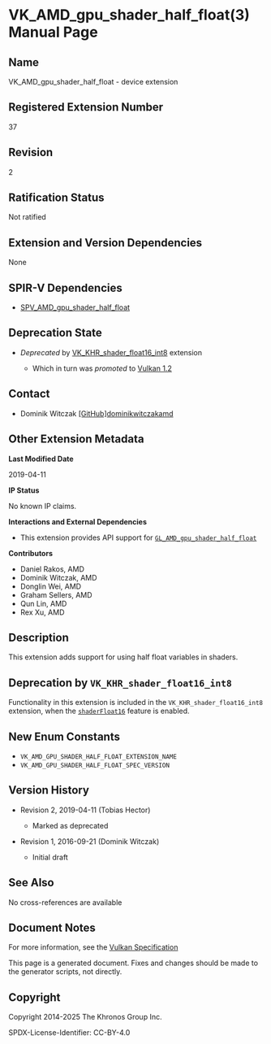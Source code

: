 # VK\_AMD\_gpu\_shader\_half\_float(3) Manual Page

## Name

VK\_AMD\_gpu\_shader\_half\_float - device extension



## [](#_registered_extension_number)Registered Extension Number

37

## [](#_revision)Revision

2

## [](#_ratification_status)Ratification Status

Not ratified

## [](#_extension_and_version_dependencies)Extension and Version Dependencies

None

## [](#_spir_v_dependencies)SPIR-V Dependencies

- [SPV\_AMD\_gpu\_shader\_half\_float](https://github.khronos.org/SPIRV-Registry/extensions/AMD/SPV_AMD_gpu_shader_half_float.html)

## [](#_deprecation_state)Deprecation State

- *Deprecated* by [VK\_KHR\_shader\_float16\_int8](https://registry.khronos.org/vulkan/specs/latest/man/html/VK_KHR_shader_float16_int8.html) extension
  
  - Which in turn was *promoted* to [Vulkan 1.2](https://registry.khronos.org/vulkan/specs/latest/html/vkspec.html#versions-1.2-promotions)

## [](#_contact)Contact

- Dominik Witczak [\[GitHub\]dominikwitczakamd](https://github.com/KhronosGroup/Vulkan-Docs/issues/new?body=%5BVK_AMD_gpu_shader_half_float%5D%20%40dominikwitczakamd%0A%2AHere%20describe%20the%20issue%20or%20question%20you%20have%20about%20the%20VK_AMD_gpu_shader_half_float%20extension%2A)

## [](#_other_extension_metadata)Other Extension Metadata

**Last Modified Date**

2019-04-11

**IP Status**

No known IP claims.

**Interactions and External Dependencies**

- This extension provides API support for [`GL_AMD_gpu_shader_half_float`](https://registry.khronos.org/OpenGL/extensions/AMD/AMD_gpu_shader_half_float.txt)

**Contributors**

- Daniel Rakos, AMD
- Dominik Witczak, AMD
- Donglin Wei, AMD
- Graham Sellers, AMD
- Qun Lin, AMD
- Rex Xu, AMD

## [](#_description)Description

This extension adds support for using half float variables in shaders.

## [](#_deprecation_by_vk_khr_shader_float16_int8)Deprecation by `VK_KHR_shader_float16_int8`

Functionality in this extension is included in the `VK_KHR_shader_float16_int8` extension, when the [`shaderFloat16`](https://registry.khronos.org/vulkan/specs/latest/html/vkspec.html#features-shaderFloat16) feature is enabled.

## [](#_new_enum_constants)New Enum Constants

- `VK_AMD_GPU_SHADER_HALF_FLOAT_EXTENSION_NAME`
- `VK_AMD_GPU_SHADER_HALF_FLOAT_SPEC_VERSION`

## [](#_version_history)Version History

- Revision 2, 2019-04-11 (Tobias Hector)
  
  - Marked as deprecated
- Revision 1, 2016-09-21 (Dominik Witczak)
  
  - Initial draft

## [](#_see_also)See Also

No cross-references are available

## [](#_document_notes)Document Notes

For more information, see the [Vulkan Specification](https://registry.khronos.org/vulkan/specs/latest/html/vkspec.html#VK_AMD_gpu_shader_half_float)

This page is a generated document. Fixes and changes should be made to the generator scripts, not directly.

## [](#_copyright)Copyright

Copyright 2014-2025 The Khronos Group Inc.

SPDX-License-Identifier: CC-BY-4.0